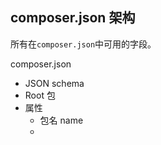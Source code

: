composer.json 架构
-----------------
所有在`composer.json`中可用的字段。

composer.json
* JSON schema
* Root 包
* 属性
  + 包名 name
  + 